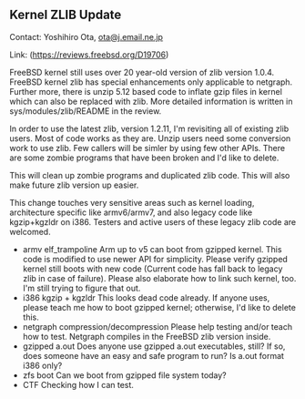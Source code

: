 ## Kernel ZLIB Update ##

Contact: Yoshihiro Ota, <ota@j.email.ne.jp>

Link:	(https://reviews.freebsd.org/D19706)

FreeBSD kernel still uses over 20 year-old version of zlib
version 1.0.4. FreeBSD kernel zlib has special enhancements
only applicable to netgraph.  Further more, there is unzip 5.12
based code to inflate gzip files in kernel which can also be replaced
with zlib.
  More detailed information is written in sys/modules/zlib/README in the review.

In order to use the latest zlib, version 1.2.11, I'm revisiting all
of existing zlib users.  Most of code works as they are.
Unzip users need some conversion work to use zlib.
Few callers will be simler by using few other APIs.
There are some zombie programs that have been broken and I'd like to delete.

This will clean up zombie programs and duplicated zlib code.
This will also make future zlib version up easier.

This change touches very sensitive areas such as kernel loading,
architecture specific like armv6/armv7, and also legacy code like
kgzip+kgzldr on i386.  Testers and active users of these legacy zlib code
are welcomed.

  * armv elf_trampoline
      Arm up to v5 can boot from gzipped kernel.  This code is modified
    to use newer API for simplicity.  Please verify gzipped kernel
    still boots with new code (Current code has fall back to legacy
    zlib in case of failure).
      Please also elaborate how to link such kernel, too.  I'm still
    trying to figure that out.
  * i386 kgzip + kgzldr
      This looks dead code already.  If anyone uses, please teach me how
    to boot gzipped kernel; otherwise, I'd like to delete this.
  * netgraph compression/decompression
      Please help testing and/or teach how to test.  Netgraph compiles
    in the FreeBSD zlib version inside.
  * gzipped a.out
      Does anyone use gzipped a.out executables, still?  If so, does
    someone have an easy and safe program to run? 
      Is a.out format i386 only?
  * zfs boot
      Can we boot from gzipped file system today?
  * CTF
      Checking how I can test.
